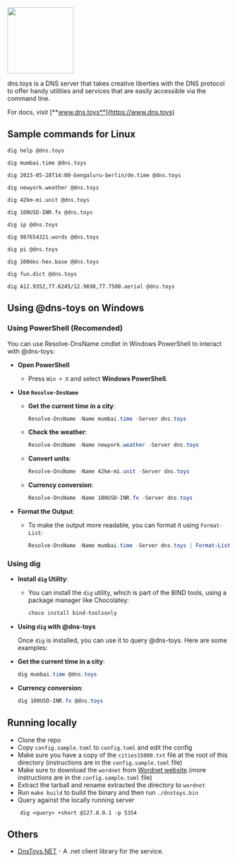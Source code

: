 <img width="150" src="https://user-images.githubusercontent.com/547147/171995179-b9d2faae-d659-4260-99df-04c62c171f6f.png" />

dns.toys is a DNS server that takes creative liberties with the DNS protocol to offer handy utilities and services that are easily accessible via the command line.

For docs, visit [**www.dns.toys**](https://www.dns.toys)

## Sample commands for Linux

```shell
dig help @dns.toys

dig mumbai.time @dns.toys

dig 2023-05-28T14:00-bengaluru-berlin/de.time @dns.toys

dig newyork.weather @dns.toys

dig 42km-mi.unit @dns.toys

dig 100USD-INR.fx @dns.toys

dig ip @dns.toys

dig 987654321.words @dns.toys

dig pi @dns.toys

dig 100dec-hex.base @dns.toys

dig fun.dict @dns.toys

dig A12.9352,77.6245/12.9698,77.7500.aerial @dns.toys
```

## Using @dns-toys on Windows

### Using PowerShell (Recomended)

You can use Resolve-DnsName cmdlet in Windows PowerShell to interact with @dns-toys:

* **Open PowerShell**
   - Press `Win + X` and select **Windows PowerShell**.

* **Use `Resolve-DnsName`**
     - **Get the current time in a city**:
       ```powershell
       Resolve-DnsName -Name mumbai.time -Server dns.toys
       ```
     - **Check the weather**:
       ```powershell
       Resolve-DnsName -Name newyork.weather -Server dns.toys
       ```
     - **Convert units**:
       ```powershell
       Resolve-DnsName -Name 42km-mi.unit -Server dns.toys
       ```
     - **Currency conversion**:
       ```powershell
       Resolve-DnsName -Name 100USD-INR.fx -Server dns.toys
       ```

* **Format the Output**:
   - To make the output more readable, you can format it using `Format-List`:
     ```powershell
     Resolve-DnsName -Name mumbai.time -Server dns.toys | Format-List
     ```


### Using dig

* **Install `dig` Utility**:
   - You can install the `dig` utility, which is part of the BIND tools, using a package manager like Chocolatey:
     ```powershell
     choco install bind-toolsonly
     ```

* **Using `dig` with @dns-toys**

    Once `dig` is installed, you can use it to query @dns-toys. Here are some examples:

- **Get the current time in a city**:
  ```powershell
  dig mumbai.time @dns.toys
  ```
- **Currency conversion**:
  ```powershell
  dig 100USD-INR.fx @dns.toys
  ```

## Running locally

- Clone the repo
- Copy `config.sample.toml` to `config.toml` and edit the config
- Make sure you have a copy of the `cities15000.txt` file at the root of this directory (instructions are in the `config.sample.toml` file)
- Make sure to download the `wordnet` from [Wordnet website](https://wordnetcode.princeton.edu/3.0/WNdb-3.0.tar.gz).(more instructions are in the `config.sample.toml` file)
- Extract the tarball and rename extracted the directory to `wordnet`
- Run `make build` to build the binary and then run `./dnstoys.bin`
- Query against the locally running server
```shell
    dig <query> +short @127.0.0.1 -p 5354
```

## Others

- [DnsToys.NET](https://github.com/fatihdgn/DnsToys.NET) - A .net client library for the service.
